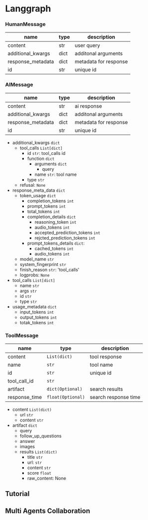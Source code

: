# Langgraph

### HumanMessage

| name | type | description |
| --- | --- | --- |
| content | str | user query |
| additional_kwargs | dict | additonal arguments |
| response_metadata | dict | metadata for response |
| id | str | unique id |

### AIMessage

| name | type | description |
| --- | --- | --- |
| content | str | ai response |
| additional_kwargs | dict | additonal arguments |
| response_metadata | dict | metadata for response |
| id | str | unique id |


- additional_kwargs `dict`
  - tool_calls `List[dict]`
    - id `str`: tool_calls id
    - function `dict`
      - arguments `dict`
        - query
      - name `str`: tool name
    - type `str`
  - refusal: `None`
- response_meta_data `dict`
  - token_usage `dict`
    - completion_tokens `int`
    - prompt_tokens `int`
    - total_tokens `int`
    - completion_details `dict`
      - reasoning_token `int`
      - audio_tokens `int`
      - accepted_prediction_tokens `int`
      - rejcted_prediction_tokens `int`
    - prompt_tokens_details `dict`:
      - cached_tokens `int`
      - audio_tokens `int`
  - model_name `str`
  - system_fingerprint `str`
  - finish_reason `str`: 'tool_calls'
  - logprobs: `None`
- tool_calls `List[dict]`
  - name `str`
  - args `str`
  - id `str`
  - type `str`
- usage_metadata `dict`
  - input_tokens `int`
  - output_tokens `int`
  - totak_tokens `int`
  
### ToolMessage
| name | type | description |
| --- | --- | --- |
| content | `List(dict)` | tool response |
| name | `str` | tool name |
| id | `str` | unique id |
| tool_call_id | `str` |  |
| artifact | `dict(Optional)` | search results |
| response_time | `float(Optional)` | search response time |

- content `List(dict)`
  - url `str`
  - content `str`
- artifact `dict`
  - query
  - follow_up_questions
  - answer
  - images
  - results `List(dict)`
    - title `str`
    - url: `str`
    - content `str`
    - score `float`
    - raw_content: None

## Tutorial

## Multi Agents Collaboration